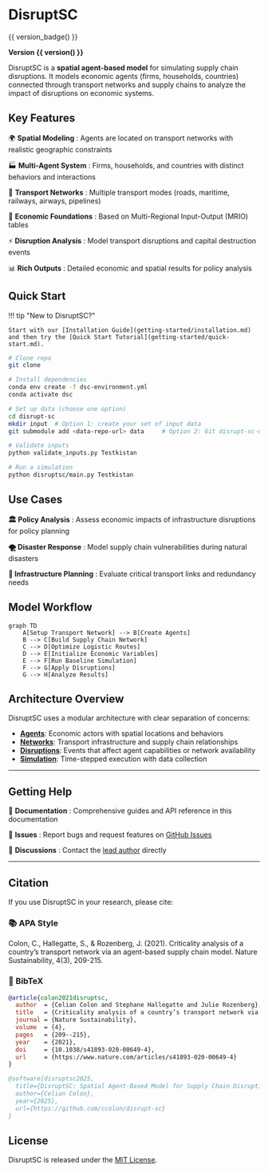 # DisruptSC

{{ version_badge() }}

**Version {{ version() }}**

DisruptSC is a **spatial agent-based model** for simulating supply chain disruptions. It models economic agents (firms, households, countries) connected through transport networks and supply chains to analyze the impact of disruptions on economic systems.

## Key Features

🌍 **Spatial Modeling**
:   Agents are located on transport networks with realistic geographic constraints

🏭 **Multi-Agent System**
:   Firms, households, and countries with distinct behaviors and interactions

🚛 **Transport Networks**
:   Multiple transport modes (roads, maritime, railways, airways, pipelines)

💼 **Economic Foundations**
:   Based on Multi-Regional Input-Output (MRIO) tables

⚡ **Disruption Analysis**
:   Model transport disruptions and capital destruction events

📊 **Rich Outputs**
:   Detailed economic and spatial results for policy analysis

## Quick Start

!!! tip "New to DisruptSC?"
    
    Start with our [Installation Guide](getting-started/installation.md) and then try the [Quick Start Tutorial](getting-started/quick-start.md).

```bash
# Clone repo
git clone 

# Install dependencies
conda env create -f dsc-environment.yml
conda activate dsc

# Set up data (choose one option)
cd disrupt-sc
mkdir input  # Option 1: create your set of input data
git submodule add <data-repo-url> data     # Option 2: Git disrupt-sc-data submodule (invitation-only)

# Validate inputs
python validate_inputs.py Testkistan

# Run a simulation
python disruptsc/main.py Testkistan
```

## Use Cases

**🏛️ Policy Analysis**
:   Assess economic impacts of infrastructure disruptions for policy planning

**🌪️ Disaster Response**
:   Model supply chain vulnerabilities during natural disasters

**🚧 Infrastructure Planning**
:   Evaluate critical transport links and redundancy needs

## Model Workflow

```mermaid
graph TD
    A[Setup Transport Network] --> B[Create Agents]
    B --> C[Build Supply Chain Network]
    C --> D[Optimize Logistic Routes]
    D --> E[Initialize Economic Variables]
    E --> F[Run Baseline Simulation]
    F --> G[Apply Disruptions]
    G --> H[Analyze Results]
```

## Architecture Overview

DisruptSC uses a modular architecture with clear separation of concerns:

- **[Agents](architecture/agents.md)**: Economic actors with spatial locations and behaviors
- **[Networks](architecture/networks.md)**: Transport infrastructure and supply chain relationships  
- **[Disruptions](architecture/disruptions.md)**: Events that affect agent capabilities or network availability
- **[Simulation](architecture/simulation.md)**: Time-stepped execution with data collection

---

## Getting Help

📖 **Documentation**
:   Comprehensive guides and API reference in this documentation

🐛 **Issues**
:   Report bugs and request features on [GitHub Issues](https://github.com/worldbank/disrupt-sc/issues)

💬 **Discussions**
:   Contact the [lead author](contributors/index.md) directly

---

## Citation

If you use DisruptSC in your research, please cite:

### 📚 APA Style

Colon, C., Hallegatte, S., & Rozenberg, J. (2021). Criticality analysis of a country’s transport network via an agent-based supply chain model. Nature Sustainability, 4(3), 209-215.


### 🔖 BibTeX

```bibtex
@article{colon2021disruptsc,
  author  = {Celian Colon and Stephane Hallegatte and Julie Rozenberg},
  title   = {Criticality analysis of a country’s transport network via an agent-based supply chain model},
  journal = {Nature Sustainability},
  volume  = {4},
  pages   = {209--215},
  year    = {2021},
  doi     = {10.1038/s41893-020-00649-4},
  url     = {https://www.nature.com/articles/s41893-020-00649-4}
}
```
```bibtex
@software{disruptsc2025,
  title={DisruptSC: Spatial Agent-Based Model for Supply Chain Disruption Analysis},
  author={Celian Colon},
  year={2025},
  url={https://github.com/ccolon/disrupt-sc}
}
```

## License

DisruptSC is released under the [MIT License](https://github.com/worldbank/disrupt-sc/blob/main/LICENSE).